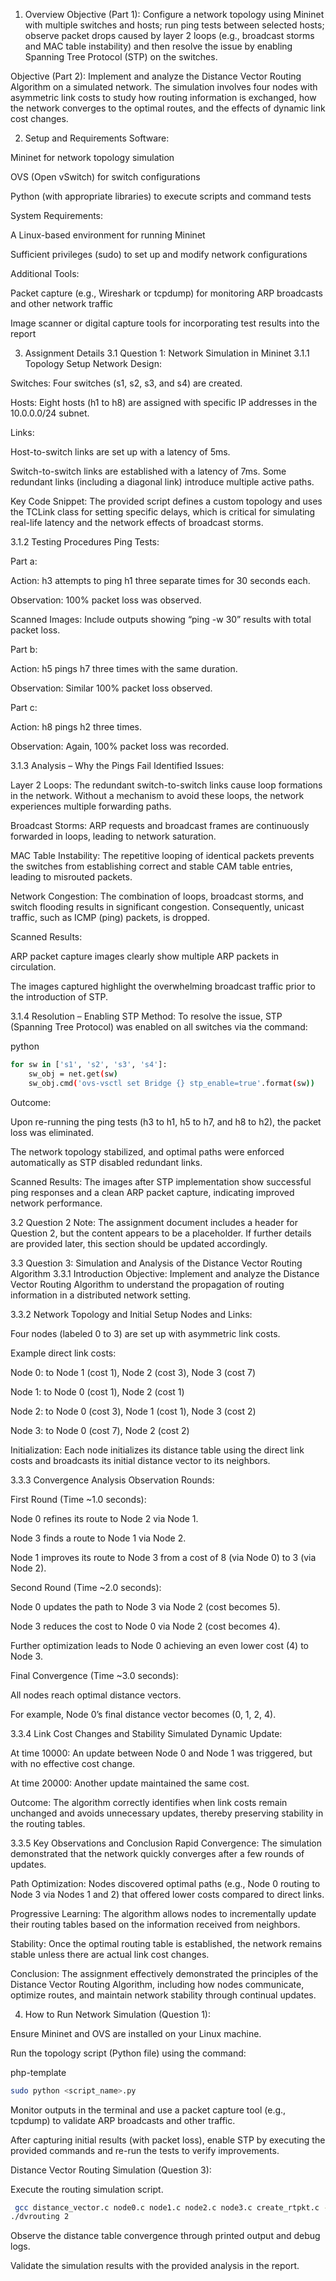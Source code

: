1. Overview
Objective (Part 1):
Configure a network topology using Mininet with multiple switches and hosts; run ping tests between selected hosts; observe packet drops caused by layer 2 loops (e.g., broadcast storms and MAC table instability) and then resolve the issue by enabling Spanning Tree Protocol (STP) on the switches.

Objective (Part 2):
Implement and analyze the Distance Vector Routing Algorithm on a simulated network. The simulation involves four nodes with asymmetric link costs to study how routing information is exchanged, how the network converges to the optimal routes, and the effects of dynamic link cost changes.

2. Setup and Requirements
Software:

Mininet for network topology simulation

OVS (Open vSwitch) for switch configurations

Python (with appropriate libraries) to execute scripts and command tests

System Requirements:

A Linux-based environment for running Mininet

Sufficient privileges (sudo) to set up and modify network configurations

Additional Tools:

Packet capture (e.g., Wireshark or tcpdump) for monitoring ARP broadcasts and other network traffic

Image scanner or digital capture tools for incorporating test results into the report

3. Assignment Details
3.1 Question 1: Network Simulation in Mininet
3.1.1 Topology Setup
Network Design:

Switches: Four switches (s1, s2, s3, and s4) are created.

Hosts: Eight hosts (h1 to h8) are assigned with specific IP addresses in the 10.0.0.0/24 subnet.

Links:

Host-to-switch links are set up with a latency of 5ms.

Switch-to-switch links are established with a latency of 7ms. Some redundant links (including a diagonal link) introduce multiple active paths.

Key Code Snippet:
The provided script defines a custom topology and uses the TCLink class for setting specific delays, which is critical for simulating real-life latency and the network effects of broadcast storms.

3.1.2 Testing Procedures
Ping Tests:

Part a:

Action: h3 attempts to ping h1 three separate times for 30 seconds each.

Observation: 100% packet loss was observed.

Scanned Images: Include outputs showing “ping -w 30” results with total packet loss.

Part b:

Action: h5 pings h7 three times with the same duration.

Observation: Similar 100% packet loss observed.

Part c:

Action: h8 pings h2 three times.

Observation: Again, 100% packet loss was recorded.

3.1.3 Analysis – Why the Pings Fail
Identified Issues:

Layer 2 Loops:
The redundant switch-to-switch links cause loop formations in the network. Without a mechanism to avoid these loops, the network experiences multiple forwarding paths.

Broadcast Storms:
ARP requests and broadcast frames are continuously forwarded in loops, leading to network saturation.

MAC Table Instability:
The repetitive looping of identical packets prevents the switches from establishing correct and stable CAM table entries, leading to misrouted packets.

Network Congestion:
The combination of loops, broadcast storms, and switch flooding results in significant congestion. Consequently, unicast traffic, such as ICMP (ping) packets, is dropped.

Scanned Results:

ARP packet capture images clearly show multiple ARP packets in circulation.

The images captured highlight the overwhelming broadcast traffic prior to the introduction of STP.

3.1.4 Resolution – Enabling STP
Method:
To resolve the issue, STP (Spanning Tree Protocol) was enabled on all switches via the command:

python
```bash
for sw in ['s1', 's2', 's3', 's4']:
    sw_obj = net.get(sw)
    sw_obj.cmd('ovs-vsctl set Bridge {} stp_enable=true'.format(sw))
```
Outcome:

Upon re-running the ping tests (h3 to h1, h5 to h7, and h8 to h2), the packet loss was eliminated.

The network topology stabilized, and optimal paths were enforced automatically as STP disabled redundant links.

Scanned Results: The images after STP implementation show successful ping responses and a clean ARP packet capture, indicating improved network performance.

3.2 Question 2
Note:
The assignment document includes a header for Question 2, but the content appears to be a placeholder. If further details are provided later, this section should be updated accordingly.

3.3 Question 3: Simulation and Analysis of the Distance Vector Routing Algorithm
3.3.1 Introduction
Objective:
Implement and analyze the Distance Vector Routing Algorithm to understand the propagation of routing information in a distributed network setting.

3.3.2 Network Topology and Initial Setup
Nodes and Links:

Four nodes (labeled 0 to 3) are set up with asymmetric link costs.

Example direct link costs:

Node 0: to Node 1 (cost 1), Node 2 (cost 3), Node 3 (cost 7)

Node 1: to Node 0 (cost 1), Node 2 (cost 1)

Node 2: to Node 0 (cost 3), Node 1 (cost 1), Node 3 (cost 2)

Node 3: to Node 0 (cost 7), Node 2 (cost 2)

Initialization:
Each node initializes its distance table using the direct link costs and broadcasts its initial distance vector to its neighbors.

3.3.3 Convergence Analysis
Observation Rounds:

First Round (Time ~1.0 seconds):

Node 0 refines its route to Node 2 via Node 1.

Node 3 finds a route to Node 1 via Node 2.

Node 1 improves its route to Node 3 from a cost of 8 (via Node 0) to 3 (via Node 2).

Second Round (Time ~2.0 seconds):

Node 0 updates the path to Node 3 via Node 2 (cost becomes 5).

Node 3 reduces the cost to Node 0 via Node 2 (cost becomes 4).

Further optimization leads to Node 0 achieving an even lower cost (4) to Node 3.

Final Convergence (Time ~3.0 seconds):

All nodes reach optimal distance vectors.

For example, Node 0’s final distance vector becomes (0, 1, 2, 4).

3.3.4 Link Cost Changes and Stability
Simulated Dynamic Update:

At time 10000: An update between Node 0 and Node 1 was triggered, but with no effective cost change.

At time 20000: Another update maintained the same cost.

Outcome:
The algorithm correctly identifies when link costs remain unchanged and avoids unnecessary updates, thereby preserving stability in the routing tables.

3.3.5 Key Observations and Conclusion
Rapid Convergence:
The simulation demonstrated that the network quickly converges after a few rounds of updates.

Path Optimization:
Nodes discovered optimal paths (e.g., Node 0 routing to Node 3 via Nodes 1 and 2) that offered lower costs compared to direct links.

Progressive Learning:
The algorithm allows nodes to incrementally update their routing tables based on the information received from neighbors.

Stability:
Once the optimal routing table is established, the network remains stable unless there are actual link cost changes.

Conclusion:
The assignment effectively demonstrated the principles of the Distance Vector Routing Algorithm, including how nodes communicate, optimize routes, and maintain network stability through continual updates.

4. How to Run
Network Simulation (Question 1):

Ensure Mininet and OVS are installed on your Linux machine.

Run the topology script (Python file) using the command:

php-template
```bash
sudo python <script_name>.py
```
Monitor outputs in the terminal and use a packet capture tool (e.g., tcpdump) to validate ARP broadcasts and other traffic.

After capturing initial results (with packet loss), enable STP by executing the provided commands and re-run the tests to verify improvements.

Distance Vector Routing Simulation (Question 3):

Execute the routing simulation script.
```bash
 gcc distance_vector.c node0.c node1.c node2.c node3.c create_rtpkt.c -o dvrouting
./dvrouting 2                                                                    
```

Observe the distance table convergence through printed output and debug logs.

Validate the simulation results with the provided analysis in the report.

